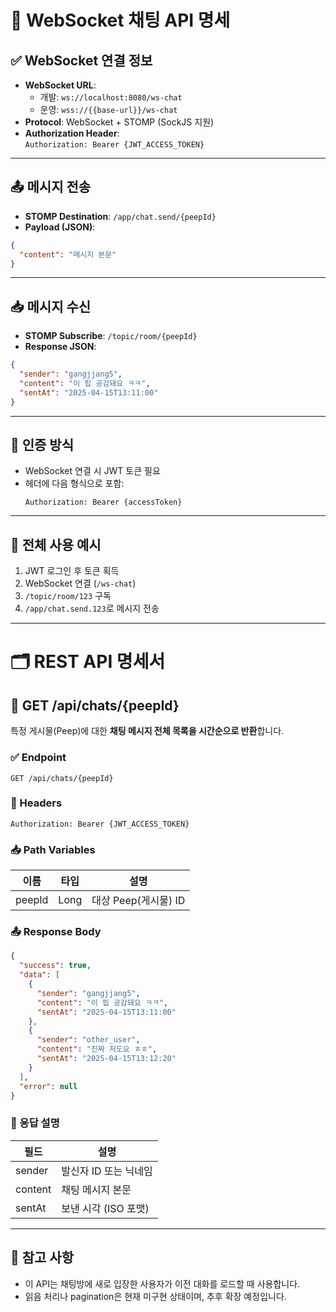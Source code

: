 # 📡 WebSocket 채팅 API 명세

## ✅ WebSocket 연결 정보

- **WebSocket URL**:  
  - 개발: `ws://localhost:8080/ws-chat`  
  - 운영: `wss://{{base-url}}/ws-chat`
- **Protocol**: WebSocket + STOMP (SockJS 지원)
- **Authorization Header**:  
  `Authorization: Bearer {JWT_ACCESS_TOKEN}`

---

## 📤 메시지 전송

- **STOMP Destination**: `/app/chat.send/{peepId}`
- **Payload (JSON)**:
```json
{
  "content": "메시지 본문"
}
```

---

## 📥 메시지 수신

- **STOMP Subscribe**: `/topic/room/{peepId}`
- **Response JSON**:
```json
{
  "sender": "gangjjang5",
  "content": "이 핍 공감돼요 ㅋㅋ",
  "sentAt": "2025-04-15T13:11:00"
}
```

---

## 🔐 인증 방식

- WebSocket 연결 시 JWT 토큰 필요
- 헤더에 다음 형식으로 포함:
  ```
  Authorization: Bearer {accessToken}
  ```

---

## 🧪 전체 사용 예시

1. JWT 로그인 후 토큰 획득
2. WebSocket 연결 (`/ws-chat`)
3. `/topic/room/123` 구독
4. `/app/chat.send.123`로 메시지 전송

---

# 🗂️ REST API 명세서

## 📘 GET /api/chats/{peepId}

특정 게시물(Peep)에 대한 **채팅 메시지 전체 목록을 시간순으로 반환**합니다.

### ✅ Endpoint

```
GET /api/chats/{peepId}
```

### 🔐 Headers

```
Authorization: Bearer {JWT_ACCESS_TOKEN}
```

### 📥 Path Variables

| 이름     | 타입   | 설명                  |
|----------|--------|-----------------------|
| peepId   | Long   | 대상 Peep(게시물) ID |

### 📤 Response Body

```json
{
  "success": true,
  "data": [
    {
      "sender": "gangjjang5",
      "content": "이 핍 공감돼요 ㅋㅋ",
      "sentAt": "2025-04-15T13:11:00"
    },
    {
      "sender": "other_user",
      "content": "진짜 저도요 ㅎㅎ",
      "sentAt": "2025-04-15T13:12:20"
    }
  ],
  "error": null
}
```

### 📒 응답 설명

| 필드      | 설명                 |
|-----------|----------------------|
| sender    | 발신자 ID 또는 닉네임 |
| content   | 채팅 메시지 본문     |
| sentAt    | 보낸 시각 (ISO 포맷) |

---

## 📎 참고 사항

- 이 API는 채팅방에 새로 입장한 사용자가 이전 대화를 로드할 때 사용합니다.
- 읽음 처리나 pagination은 현재 미구현 상태이며, 추후 확장 예정입니다.
